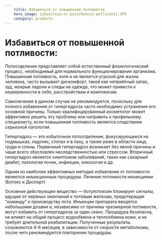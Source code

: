 ```yaml
---
    title: Избавиться от повышенной потливости
    hero_image: izbavitsya-ot-povyshennoj-potlivosti.JPG
    category: products
---
```

# Избавиться от повышенной потливости:

Потоотделение представляет собой естественный физиологический процесс, необходимый для нормального функционирования организма. Повышенная потливость, хотя и не является угрозой для жизни человека, часто вызывает дискомфорт, такой как неприятный запах, зуд, мокрые ладони и следы на одежде, что может привести к неуверенности в себе, расстройствам и комплексам.

Самолечение в данном случае не рекомендуется, поскольку для полного избавления от гипергидроза часто необходимо устранение его основной причины. Только квалифицированный косметолог может эффективно решить эту проблему или направить к профильному специалисту, если повышенная потливость является следствием серьезной патологии.

Гипергидроз — это избыточное потоотделение, фокусирующееся на подмышках, ладонях, стопах и в паху, а также реже в области лица, груди и спины. Первичный гипергидроз возникает без явной причины и чаще всего обусловлен наследственностью или стрессом. Вторичный гипергидроз является симптомом заболеваний, таких как сахарный диабет, патологии почек, инфекции, онкология и др.

Одним из наиболее эффективных методик избавления от потливости являются инъекционные процедуры. Лечение потливости инъекциями (Ботокс и Диспорт)

Основное действующее вещество — ботулотоксин блокирует сигналы, идущие от нервных окончаний к потовым железам, предотвращая "команду" к производству пота. Инъекции препарата вводятся небольшими дозами и, независимо от причины чрезмерной потливости, могут избавить от гипергидроза за один сеанс. Процедура безопасна, не влияет на общий процесс водообмена и теплообмена кожи, и не требует длительной реабилитации. Полученные результаты сохраняются 4-6 месяцев, в зависимости от скорости метаболизма, после чего рекомендуется повторение процедуры.

